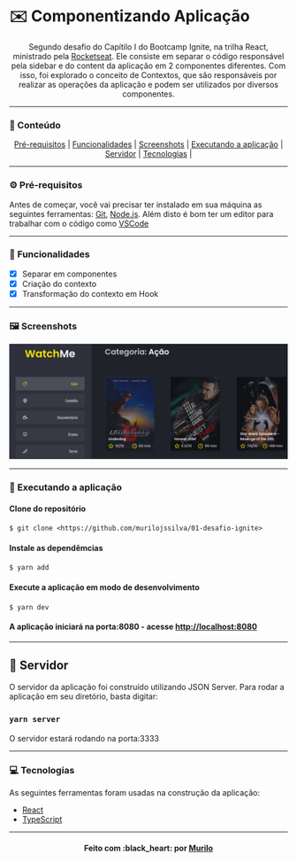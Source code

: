 # :envelope: Componentizando Aplicação

<p align="center">Segundo desafio do Capítilo I do Bootcamp Ignite, na trilha React, ministrado pela <a href="https://github.com/rocketseat">Rocketseat</a>. Ele consiste em separar o código responsável pela sidebar e do content da aplicação em 2 componentes diferentes. Com isso, foi explorado o conceito de Contextos, que são responsáveis por realizar as operações da aplicação e podem ser utilizados por diversos componentes.</p>

---

### :pushpin: Conteúdo

<p align="center">
	<a href="#pre-requisitos">Pré-requisitos</a> |
	<a href="#funcionalidades">Funcionalidades</a> | 
	<a href="#screenshots">Screenshots</a> | 
	<a href="#executando-a-aplicacao">Executando a aplicação</a> | 
	<a href="#servidor">Servidor</a> | 
	<a href="#tecnologias">Tecnologias</a> | 
</p>

---

### :gear: Pré-requisitos

Antes de começar, você vai precisar ter instalado em sua máquina as seguintes ferramentas:
[Git](https://git-scm.com), [Node.js](https://nodejs.org/en/). 
Além disto é bom ter um editor para trabalhar com o código como [VSCode](https://code.visualstudio.com/)

---

### :hammer: Funcionalidades

- [x] Separar em componentes
- [x] Criação do contexto
- [x] Transformação do contexto em Hook

---

### :framed_picture: Screenshots

<p align="center">
	<img alt="homepage" src="./src/assets/homepage.png" />
</p>

---

### :rocket: Executando a aplicação

#### Clone do repositório

```shell
$ git clone <https://github.com/murilojssilva/01-desafio-ignite>
```

#### Instale as dependêmcias

```shell
$ yarn add
```

#### Execute a aplicação em modo de desenvolvimento

```shell
$ yarn dev
```

#### A aplicação iniciará na porta:8080 - acesse <http://localhost:8080>

---

## :game_die: Servidor

O servidor da aplicação foi construído utilizando JSON Server.
Para rodar a aplicação em seu diretório, basta digitar:

### `yarn server`

O servidor estará rodando na porta:3333

---

### :computer: Tecnologias

As seguintes ferramentas foram usadas na construção da aplicação:

- [React](https://pt-br.reactjs.org/)
- [TypeScript](https://www.typescriptlang.org/)

---

<h4 align="center">Feito com :black_heart: por <a href="https://github.com/murilojssilva">Murilo</a></h4>